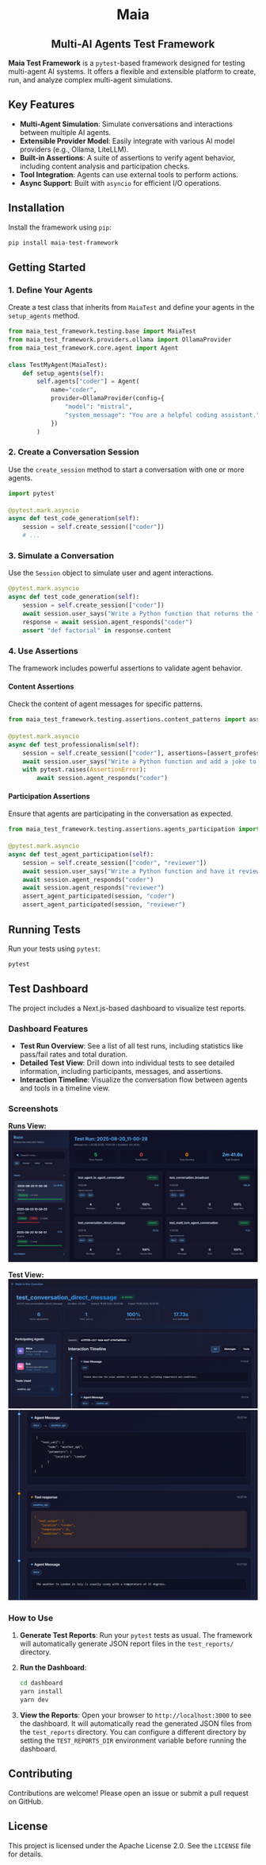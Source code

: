 <h1 align="center">
  Maia
</h1>
<h2 align="center">
  Multi-AI Agents Test Framework
</h2>

**Maia Test Framework** is a `pytest`-based framework designed for testing multi-agent AI systems. It offers a flexible and extensible platform to create, run, and analyze complex multi-agent simulations.

## Key Features

- **Multi-Agent Simulation**: Simulate conversations and interactions between multiple AI agents.
- **Extensible Provider Model**: Easily integrate with various AI model providers (e.g., Ollama, LiteLLM).
- **Built-in Assertions**: A suite of assertions to verify agent behavior, including content analysis and participation checks.
- **Tool Integration**: Agents can use external tools to perform actions.
- **Async Support**: Built with `asyncio` for efficient I/O operations.

## Installation

Install the framework using `pip`:

```bash
pip install maia-test-framework
```

## Getting Started

### 1. Define Your Agents

Create a test class that inherits from `MaiaTest` and define your agents in the `setup_agents` method.

```python
from maia_test_framework.testing.base import MaiaTest
from maia_test_framework.providers.ollama import OllamaProvider
from maia_test_framework.core.agent import Agent

class TestMyAgent(MaiaTest):
    def setup_agents(self):
        self.agents["coder"] = Agent(
            name="coder",
            provider=OllamaProvider(config={
                "model": "mistral",
                "system_message": "You are a helpful coding assistant.",
            })
        )
```

### 2. Create a Conversation Session

Use the `create_session` method to start a conversation with one or more agents.

```python
import pytest

@pytest.mark.asyncio
async def test_code_generation(self):
    session = self.create_session(["coder"])
    # ...
```

### 3. Simulate a Conversation

Use the `Session` object to simulate user and agent interactions.

```python
@pytest.mark.asyncio
async def test_code_generation(self):
    session = self.create_session(["coder"])
    await session.user_says("Write a Python function that returns the factorial of a number.")
    response = await session.agent_responds("coder")
    assert "def factorial" in response.content
```

### 4. Use Assertions

The framework includes powerful assertions to validate agent behavior.

#### Content Assertions

Check the content of agent messages for specific patterns.

```python
from maia_test_framework.testing.assertions.content_patterns import assert_professional_tone

@pytest.mark.asyncio
async def test_professionalism(self):
    session = self.create_session(["coder"], assertions=[assert_professional_tone])
    await session.user_says("Write a Python function and add a joke to the comments.")
    with pytest.raises(AssertionError):
        await session.agent_responds("coder")
```

#### Participation Assertions

Ensure that agents are participating in the conversation as expected.

```python
from maia_test_framework.testing.assertions.agents_participation import assert_agent_participated

@pytest.mark.asyncio
async def test_agent_participation(self):
    session = self.create_session(["coder", "reviewer"])
    await session.user_says("Write a Python function and have it reviewed.")
    await session.agent_responds("coder")
    await session.agent_responds("reviewer")
    assert_agent_participated(session, "coder")
    assert_agent_participated(session, "reviewer")
```

## Running Tests

Run your tests using `pytest`:

```bash
pytest
```

## Test Dashboard

The project includes a Next.js-based dashboard to visualize test reports.

### Dashboard Features
- **Test Run Overview**: See a list of all test runs, including statistics like pass/fail rates and total duration.
- **Detailed Test View**: Drill down into individual tests to see detailed information, including participants, messages, and assertions.
- **Interaction Timeline**: Visualize the conversation flow between agents and tools in a timeline view.

### Screenshots

**Runs View:**
![Runs View](docs/runs-view.png)

**Test View:**
![Test View 1](docs/test-view-1.png)
![Test View 2](docs/test-view-2.png)

### How to Use

1.  **Generate Test Reports**: Run your `pytest` tests as usual. The framework will automatically generate JSON report files in the `test_reports/` directory.

2.  **Run the Dashboard**:
    ```bash
    cd dashboard
    yarn install
    yarn dev
    ```

3.  **View the Reports**: Open your browser to `http://localhost:3000` to see the dashboard. It will automatically read the generated JSON files from the `test_reports` directory. You can configure a different directory by setting the `TEST_REPORTS_DIR` environment variable before running the dashboard.

## Contributing

Contributions are welcome! Please open an issue or submit a pull request on GitHub.

## License

This project is licensed under the Apache License 2.0. See the `LICENSE` file for details.
